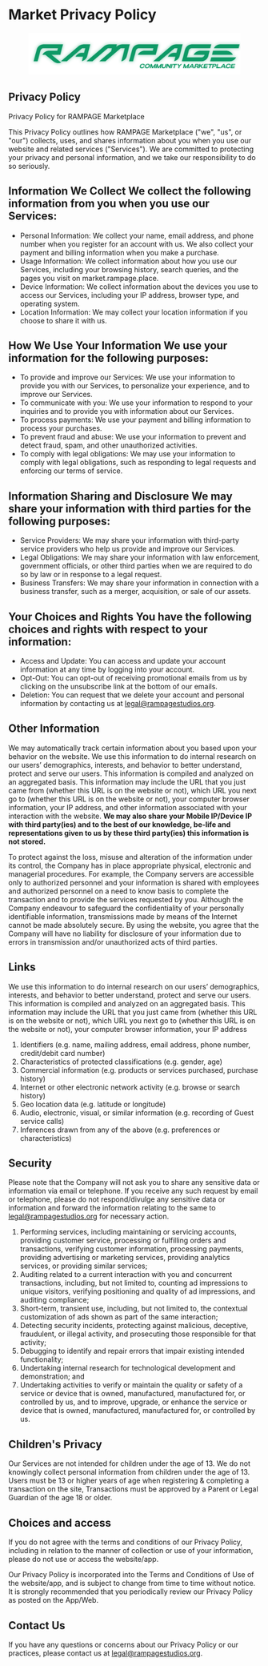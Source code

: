 # Market Privacy Policy

<figure><img src="../.gitbook/assets/MarketGreen.png" alt=""><figcaption></figcaption></figure>

## Privacy Policy

Privacy Policy for RAMPAGE Marketplace

This Privacy Policy outlines how RAMPAGE Marketplace ("we", "us", or "our") collects, uses, and shares information about you when you use our website and related services ("Services"). We are committed to protecting your privacy and personal information, and we take our responsibility to do so seriously.

## Information We Collect We collect the following information from you when you use our Services:

* Personal Information: We collect your name, email address, and phone number when you register for an account with us. We also collect your payment and billing information when you make a purchase.
* Usage Information: We collect information about how you use our Services, including your browsing history, search queries, and the pages you visit on market.rampage.place.
* Device Information: We collect information about the devices you use to access our Services, including your IP address, browser type, and operating system.
* Location Information: We may collect your location information if you choose to share it with us.

## How We Use Your Information We use your information for the following purposes:

* To provide and improve our Services: We use your information to provide you with our Services, to personalize your experience, and to improve our Services.
* To communicate with you: We use your information to respond to your inquiries and to provide you with information about our Services.
* To process payments: We use your payment and billing information to process your purchases.
* To prevent fraud and abuse: We use your information to prevent and detect fraud, spam, and other unauthorized activities.
* To comply with legal obligations: We may use your information to comply with legal obligations, such as responding to legal requests and enforcing our terms of service.

## Information Sharing and Disclosure We may share your information with third parties for the following purposes:

* Service Providers: We may share your information with third-party service providers who help us provide and improve our Services.
* Legal Obligations: We may share your information with law enforcement, government officials, or other third parties when we are required to do so by law or in response to a legal request.
* Business Transfers: We may share your information in connection with a business transfer, such as a merger, acquisition, or sale of our assets.

## Your Choices and Rights You have the following choices and rights with respect to your information:

* Access and Update: You can access and update your account information at any time by logging into your account.
* Opt-Out: You can opt-out of receiving promotional emails from us by clicking on the unsubscribe link at the bottom of our emails.
* Deletion: You can request that we delete your account and personal information by contacting us at legal@rampagestudios.org.

## Other Information

We may automatically track certain information about you based upon your behavior on the website. We use this information to do internal research on our users’ demographics, interests, and behavior to better understand, protect and serve our users. This information is compiled and analyzed on an aggregated basis. This information may include the URL that you just came from (whether this URL is on the website or not), which URL you next go to (whether this URL is on the website or not), your computer browser information, your IP address, and other information associated with your interaction with the website. **We may also share your Mobile IP/Device IP with third party(ies) and to the best of our knowledge, be-life and representations given to us by these third party(ies) this information is not stored.**

To protect against the loss, misuse and alteration of the information under its control, the Company has in place appropriate physical, electronic and managerial procedures. For example, the Company servers are accessible only to authorized personnel and your information is shared with employees and authorized personnel on a need to know basis to complete the transaction and to provide the services requested by you. Although the Company endeavour to safeguard the confidentiality of your personally identifiable information, transmissions made by means of the Internet cannot be made absolutely secure. By using the website, you agree that the Company will have no liability for disclosure of your information due to errors in transmission and/or unauthorized acts of third parties.

## Links

We use this information to do internal research on our users’ demographics, interests, and behavior to better understand, protect and serve our users. This information is compiled and analyzed on an aggregated basis. This information may include the URL that you just came from (whether this URL is on the website or not), which URL you next go to (whether this URL is on the website or not), your computer browser information, your IP address

1. Identifiers (e.g. name, mailing address, email address, phone number, credit/debit card number)
2. Characteristics of protected classifications (e.g. gender, age)
3. Commercial information (e.g. products or services purchased, purchase history)
4. Internet or other electronic network activity (e.g. browse or search history)
5. Geo location data (e.g. latitude or longitude)
6. Audio, electronic, visual, or similar information (e.g. recording of Guest service calls)
7. Inferences drawn from any of the above (e.g. preferences or characteristics)

## Security

Please note that the Company will not ask you to share any sensitive data or information via email or telephone. If you receive any such request by email or telephone, please do not respond/divulge any sensitive data or information and forward the information relating to the same to legal@rampagestudios.org for necessary action.

1. Performing services, including maintaining or servicing accounts, providing customer service, processing or fulfilling orders and transactions, verifying customer information, processing payments, providing advertising or marketing services, providing analytics services, or providing similar services;
2. Auditing related to a current interaction with you and concurrent transactions, including, but not limited to, counting ad impressions to unique visitors, verifying positioning and quality of ad impressions, and auditing compliance;
3. Short-term, transient use, including, but not limited to, the contextual customization of ads shown as part of the same interaction;
4. Detecting security incidents, protecting against malicious, deceptive, fraudulent, or illegal activity, and prosecuting those responsible for that activity;
5. Debugging to identify and repair errors that impair existing intended functionality;
6. Undertaking internal research for technological development and demonstration; and
7. Undertaking activities to verify or maintain the quality or safety of a service or device that is owned, manufactured, manufactured for, or controlled by us, and to improve, upgrade, or enhance the service or device that is owned, manufactured, manufactured for, or controlled by us.

## Children's Privacy

&#x20;Our Services are not intended for children under the age of 13. We do not knowingly collect personal information from children under the age of 13. Users must be 13 or higher years of age when registering & completing a transaction on the site, Transactions must be approved by a Parent or Legal Guardian of the age 18 or older.

## Choices and access

If you do not agree with the terms and conditions of our Privacy Policy, including in relation to the manner of collection or use of your information, please do not use or access the website/app.

Our Privacy Policy is incorporated into the Terms and Conditions of Use of the website/app, and is subject to change from time to time without notice. It is strongly recommended that you periodically review our Privacy Policy as posted on the App/Web.

## Contact Us&#x20;

If you have any questions or concerns about our Privacy Policy or our practices, please contact us at legal@rampagestudios.org.

